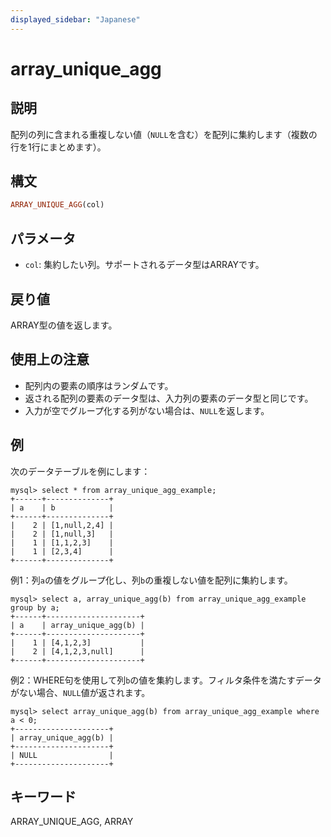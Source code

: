 ```yaml
---
displayed_sidebar: "Japanese"
---
```


# array_unique_agg

## 説明

配列の列に含まれる重複しない値（`NULL`を含む）を配列に集約します（複数の行を1行にまとめます）。

## 構文

```Haskell
ARRAY_UNIQUE_AGG(col)
```

## パラメータ

- `col`: 集約したい列。サポートされるデータ型はARRAYです。

## 戻り値

ARRAY型の値を返します。

## 使用上の注意

- 配列内の要素の順序はランダムです。
- 返される配列の要素のデータ型は、入力列の要素のデータ型と同じです。
- 入力が空でグループ化する列がない場合は、`NULL`を返します。

## 例

次のデータテーブルを例にします：

```plaintext
mysql> select * from array_unique_agg_example;
+------+--------------+
| a    | b            |
+------+--------------+
|    2 | [1,null,2,4] |
|    2 | [1,null,3]   |
|    1 | [1,1,2,3]    |
|    1 | [2,3,4]      |
+------+--------------+
```

例1：列`a`の値をグループ化し、列`b`の重複しない値を配列に集約します。

```plaintext
mysql> select a, array_unique_agg(b) from array_unique_agg_example group by a;
+------+---------------------+
| a    | array_unique_agg(b) |
+------+---------------------+
|    1 | [4,1,2,3]           |
|    2 | [4,1,2,3,null]      |
+------+---------------------+
```

例2：WHERE句を使用して列`b`の値を集約します。フィルタ条件を満たすデータがない場合、`NULL`値が返されます。

```plaintext
mysql> select array_unique_agg(b) from array_unique_agg_example where a < 0;
+---------------------+
| array_unique_agg(b) |
+---------------------+
| NULL                |
+---------------------+
```

## キーワード

ARRAY_UNIQUE_AGG, ARRAY